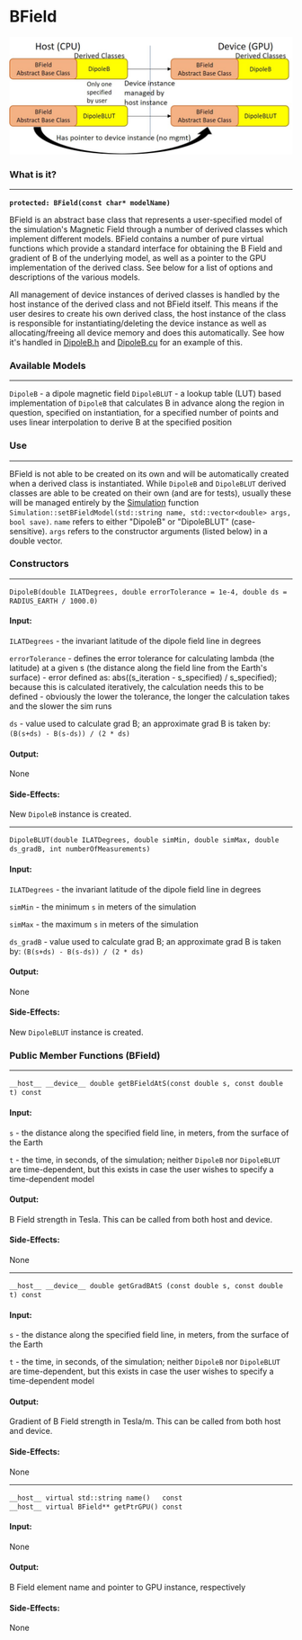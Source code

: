 # BField


![BField Ownership Model](./Ownership.jpg)


### What is it?
---
**`protected:
    BField(const char* modelName)`**

BField is an abstract base class that represents a user-specified model of the simulation's Magnetic Field through a number of derived classes which implement different models.  BField contains a number of pure virtual functions which provide a standard interface for obtaining the B Field and gradient of B of the underlying model, as well as a pointer to the GPU implementation of the derived class.  See below for a list of options and descriptions of the various models.

All management of device instances of derived classes is handled by the host instance of the derived class and not BField itself.  This means if the user desires to create his own derived class, the host instance of the class is responsible for instantiating/deleting the device instance as well as allocating/freeing all device memory and does this automatically.  See how it's handled in [DipoleB.h](./../../include/BField/DipoleB.h) and [DipoleB.cu](./../../src/BField/DipoleB.cu) for an example of this.


### Available Models
---
`DipoleB` - a dipole magnetic field
`DipoleBLUT` - a lookup table (LUT) based implementation of `DipoleB` that calculates B in advance along the region in question, specified on instantiation, for a specified number of points and uses linear interpolation to derive B at the specified position


### Use
---
BField is not able to be created on its own and will be automatically created when a derived class is instantiated.  While `DipoleB` and `DipoleBLUT` derived classes are able to be created on their own (and are for tests), usually these will be managed entirely by the [Simulation](./../Simulation/README.md) function `Simulation::setBFieldModel(std::string name, std::vector<double> args, bool save)`.  `name` refers to either "DipoleB" or "DipoleBLUT" (case-sensitive).  `args` refers to the constructor arguments (listed below) in a double vector.


### Constructors
---
```
DipoleB(double ILATDegrees, double errorTolerance = 1e-4, double ds = RADIUS_EARTH / 1000.0)
```
#### Input:
`ILATDegrees` - the invariant latitude of the dipole field line in degrees

`errorTolerance` - defines the error tolerance for calculating lambda (the latitude) at a given s (the distance along the field line from the Earth's surface) - error defined as: abs((s_iteration - s_specified) / s_specified); because this is calculated iteratively, the calculation needs this to be defined - obviously the lower the tolerance, the longer the calculation takes and the slower the sim runs

`ds` - value used to calculate grad B; an approximate grad B is taken by: `(B(s+ds) - B(s-ds)) / (2 * ds)`


#### Output:
None


#### Side-Effects:
New `DipoleB` instance is created.


---
```
DipoleBLUT(double ILATDegrees, double simMin, double simMax, double ds_gradB, int numberOfMeasurements)
```
#### Input:
`ILATDegrees` - the invariant latitude of the dipole field line in degrees

`simMin` - the minimum `s` in meters of the simulation

`simMax` - the maximum `s` in meters of the simulation

`ds_gradB` - value used to calculate grad B; an approximate grad B is taken by: `(B(s+ds) - B(s-ds)) / (2 * ds)`


#### Output:
None


#### Side-Effects:
New `DipoleBLUT` instance is created.


### Public Member Functions (BField)
---
```
__host__ __device__ double getBFieldAtS(const double s, const double t) const
```
#### Input:
`s` - the distance along the specified field line, in meters, from the surface of the Earth

`t` - the time, in seconds, of the simulation; neither `DipoleB` nor `DipoleBLUT` are time-dependent, but this exists in case the user wishes to specify a time-dependent model


#### Output:
B Field strength in Tesla.  This can be called from both host and device.


#### Side-Effects:
None


---
```
__host__ __device__ double getGradBAtS (const double s, const double t) const
```
#### Input:
`s` - the distance along the specified field line, in meters, from the surface of the Earth

`t` - the time, in seconds, of the simulation; neither `DipoleB` nor `DipoleBLUT` are time-dependent, but this exists in case the user wishes to specify a time-dependent model


#### Output:
Gradient of B Field strength in Tesla/m.  This can be called from both host and device.


#### Side-Effects:
None


---
```
__host__ virtual std::string name()   const
__host__ virtual BField** getPtrGPU() const
```
#### Input:
None


#### Output:
B Field element name and pointer to GPU instance, respectively


#### Side-Effects:
None